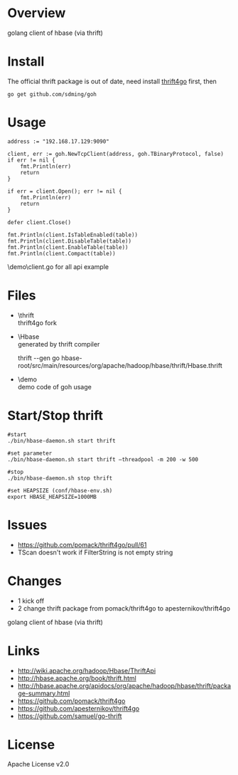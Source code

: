 Overview
===

golang client of hbase (via thrift)


Install
===

The official thrift package is out of date, need install [thrift4go](https://github.com/apesternikov/thrift4go) first,
then

	go get github.com/sdming/goh

Usage
===

	address := "192.168.17.129:9090"
	
	client, err := goh.NewTcpClient(address, goh.TBinaryProtocol, false)
	if err != nil {
		fmt.Println(err)
		return
	}

	if err = client.Open(); err != nil {
		fmt.Println(err)
		return
	}

	defer client.Close()

	fmt.Println(client.IsTableEnabled(table))
	fmt.Println(client.DisableTable(table))
	fmt.Println(client.EnableTable(table))
	fmt.Println(client.Compact(table))
	

\demo\client.go for all api example	

Files
===

* \thrift  
  thrift4go fork 

* \Hbase  
  generated by thrift compiler

  thrift --gen go hbase-root/src/main/resources/org/apache/hadoop/hbase/thrift/Hbase.thrift

* \demo  
  demo code of goh usage  


Start/Stop thrift 
===

	#start
	./bin/hbase-daemon.sh start thrift

	#set parameter
	./bin/hbase-daemon.sh start thrift –threadpool -m 200 -w 500

	#stop
	./bin/hbase-daemon.sh stop thrift

	#set HEAPSIZE (conf/hbase-env.sh)
	export HBASE_HEAPSIZE=1000MB

Issues
===
* https://github.com/pomack/thrift4go/pull/61
* TScan doesn't work if FilterString is not empty string

Changes
===
* 1 kick off  
* 2 change thrift package from pomack/thrift4go to apesternikov/thrift4go  

golang client of hbase (via thrift)

Links
===

* http://wiki.apache.org/hadoop/Hbase/ThriftApi
* http://hbase.apache.org/book/thrift.html
* http://hbase.apache.org/apidocs/org/apache/hadoop/hbase/thrift/package-summary.html
* https://github.com/pomack/thrift4go
* https://github.com/apesternikov/thrift4go
* https://github.com/samuel/go-thrift



License
===

Apache License v2.0  